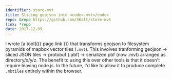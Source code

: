 ```yaml
---
identifier: store-mvt
title: Slicing geojson into <code>.mvt</code>
repo: &repo https://github.com/SKalt/store-mvt
link: *repo
date: 2017-12-09
---
```


I wrote [a tool]({{ page.link }}) that transforms geojson to filesystem pyramids of mapbox vector tiles (`.mvt`). This involves tranforming geojson → sliced JSON tiles → protobuf (.pbf) → serialized pbf (now .mvt) arranged as directory/x/y/z. The benefit to using this over other tools is that it doesn't require leaving node.js. In the future, I'd like to allow it to produce complete `.mbtiles` entirely within the browser.
